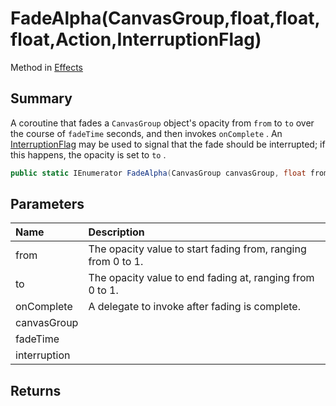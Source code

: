 # FadeAlpha(CanvasGroup,float,float,float,Action,InterruptionFlag)

Method in [Effects](/api/csharp/yarn.unity.effects.md)

## Summary


A coroutine that fades a  <code>CanvasGroup</code>  object's
opacity from  <code>from</code>  to  <code>to</code> 
over the course of  <code>fadeTime</code>  seconds, and then
invokes  <code>onComplete</code> . An  <a href="yarn.unity.interruptionflag.md">InterruptionFlag</a>  may be used to signal that the fade
should be interrupted; if this happens, the opacity is set to
<code>to</code> .


```csharp
public static IEnumerator FadeAlpha(CanvasGroup canvasGroup, float from, float to, float fadeTime, Action onComplete = null, InterruptionFlag interruption = null)
```

## Parameters

|Name|Description|
|:---|:---|
|from|The opacity value to start fading from, ranging from 0 to 1.|
|to|The opacity value to end fading at, ranging from 0 to 1.|
|onComplete|A delegate to invoke after fading is complete.|
|canvasGroup||
|fadeTime||
|interruption||

## Returns



